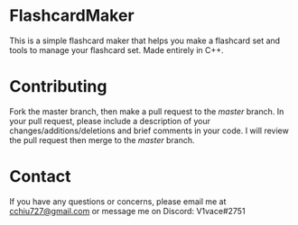 # FlashcardMaker 
This is a simple flashcard maker that helps you make a flashcard set and tools to manage your flashcard set. Made entirely in C++.
# Contributing
Fork the master branch, then make a pull request to the *master* branch. In your pull request, please include a description of your changes/additions/deletions and brief comments in your code. I will review the pull request then merge to the *master* branch.
# Contact
If you have any questions or concerns, please email me at cchiu727@gmail.com or message me on Discord: V1vace#2751
